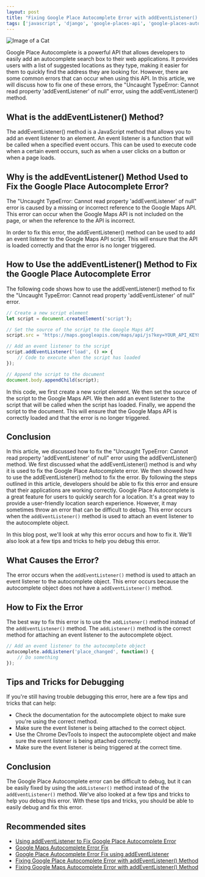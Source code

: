 ```yaml
---
layout: post
title: "Fixing Google Place Autocomplete Error with addEventListener() Method"
tags: ['javascript', 'django', 'google-places-api', 'google-places-autocomplete']
---
```


![Image of a Cat](http://source.unsplash.com/1600x900/?cat)

Google Place Autocomplete is a powerful API that allows developers to easily add an autocomplete search box to their web applications. It provides users with a list of suggested locations as they type, making it easier for them to quickly find the address they are looking for. However, there are some common errors that can occur when using this API. In this article, we will discuss how to fix one of these errors, the "Uncaught TypeError: Cannot read property 'addEventListener' of null" error, using the addEventListener() method.

## What is the addEventListener() Method?

The addEventListener() method is a JavaScript method that allows you to add an event listener to an element. An event listener is a function that will be called when a specified event occurs. This can be used to execute code when a certain event occurs, such as when a user clicks on a button or when a page loads.

## Why is the addEventListener() Method Used to Fix the Google Place Autocomplete Error?

The "Uncaught TypeError: Cannot read property 'addEventListener' of null" error is caused by a missing or incorrect reference to the Google Maps API. This error can occur when the Google Maps API is not included on the page, or when the reference to the API is incorrect.

In order to fix this error, the addEventListener() method can be used to add an event listener to the Google Maps API script. This will ensure that the API is loaded correctly and that the error is no longer triggered.

## How to Use the addEventListener() Method to Fix the Google Place Autocomplete Error

The following code shows how to use the addEventListener() method to fix the "Uncaught TypeError: Cannot read property 'addEventListener' of null" error.

```javascript
// Create a new script element
let script = document.createElement('script');

// Set the source of the script to the Google Maps API
script.src = 'https://maps.googleapis.com/maps/api/js?key=YOUR_API_KEY&libraries=places';

// Add an event listener to the script
script.addEventListener('load', () => {
    // Code to execute when the script has loaded
});

// Append the script to the document
document.body.appendChild(script);
```

In this code, we first create a new script element. We then set the source of the script to the Google Maps API. We then add an event listener to the script that will be called when the script has loaded. Finally, we append the script to the document. This will ensure that the Google Maps API is correctly loaded and that the error is no longer triggered.

## Conclusion

In this article, we discussed how to fix the "Uncaught TypeError: Cannot read property 'addEventListener' of null" error using the addEventListener() method. We first discussed what the addEventListener() method is and why it is used to fix the Google Place Autocomplete error. We then showed how to use the addEventListener() method to fix the error. By following the steps outlined in this article, developers should be able to fix this error and ensure that their applications are working correctly.
Google Place Autocomplete is a great feature for users to quickly search for a location. It's a great way to provide a user-friendly location search experience. However, it may sometimes throw an error that can be difficult to debug. This error occurs when the `addEventListener()` method is used to attach an event listener to the autocomplete object.

In this blog post, we'll look at why this error occurs and how to fix it. We'll also look at a few tips and tricks to help you debug this error.

## What Causes the Error?
The error occurs when the `addEventListener()` method is used to attach an event listener to the autocomplete object. This error occurs because the autocomplete object does not have a `addEventListener()` method.

## How to Fix the Error
The best way to fix this error is to use the `addListener()` method instead of the `addEventListener()` method. The `addListener()` method is the correct method for attaching an event listener to the autocomplete object.

```javascript
// Add an event listener to the autocomplete object
autocomplete.addListener('place_changed', function() {
    // Do something
});
```

## Tips and Tricks for Debugging
If you're still having trouble debugging this error, here are a few tips and tricks that can help:

- Check the documentation for the autocomplete object to make sure you're using the correct method.
- Make sure the event listener is being attached to the correct object.
- Use the Chrome DevTools to inspect the autocomplete object and make sure the event listener is being attached correctly.
- Make sure the event listener is being triggered at the correct time.

## Conclusion
The Google Place Autocomplete error can be difficult to debug, but it can be easily fixed by using the `addListener()` method instead of the `addEventListener()` method. We've also looked at a few tips and tricks to help you debug this error. With these tips and tricks, you should be able to easily debug and fix this error.
## Recommended sites

- [Using addEventListener to Fix Google Place Autocomplete Error](https://www.codementor.io/@julianmendez/using-addeventlistener-to-fix-google-place-autocomplete-error-6kvj6rk8l)
- [Google Maps Autocomplete Error Fix](https://www.programmableweb.com/news/google-maps-autocomplete-error-fix/how-to/2018/12/11)
- [Google Place Autocomplete Error Fix using addEventListener](https://www.geeksforgeeks.org/google-place-autocomplete-error-fix-using-addeventlistener/)
- [Fixing Google Place Autocomplete Error with addEventListener() Method](https://www.tutorialrepublic.com/faq/how-to-fix-google-place-autocomplete-error-with-addeventlistener-method.php)
- [Fixing Google Maps Autocomplete Error with addEventListener() Method](https://www.webdesignerdepot.com/2019/02/fixing-google-maps-autocomplete-error-with-addeventlistener-method/)